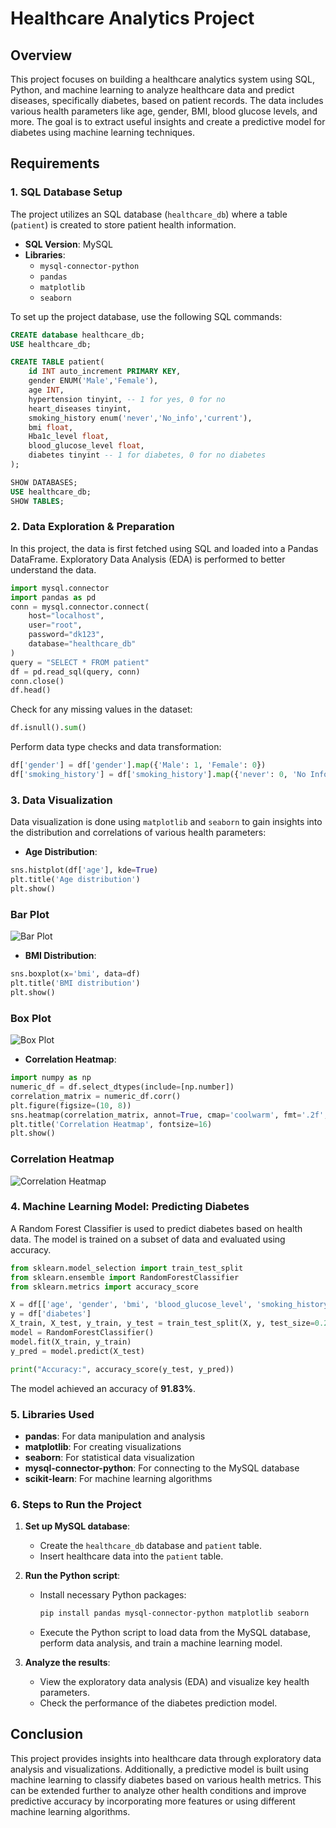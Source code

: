 
# Healthcare Analytics Project

## Overview
This project focuses on building a healthcare analytics system using SQL, Python, and machine learning to analyze healthcare data and predict diseases, specifically diabetes, based on patient records. The data includes various health parameters like age, gender, BMI, blood glucose levels, and more. The goal is to extract useful insights and create a predictive model for diabetes using machine learning techniques.

## Requirements
### 1. SQL Database Setup
The project utilizes an SQL database (`healthcare_db`) where a table (`patient`) is created to store patient health information.

- **SQL Version**: MySQL
- **Libraries**: 
  - `mysql-connector-python`
  - `pandas`
  - `matplotlib`
  - `seaborn`
  
To set up the project database, use the following SQL commands:

```sql
CREATE database healthcare_db;
USE healthcare_db;

CREATE TABLE patient(
    id INT auto_increment PRIMARY KEY,
    gender ENUM('Male','Female'),
    age INT,
    hypertension tinyint, -- 1 for yes, 0 for no
    heart_diseases tinyint,
    smoking_history enum('never','No_info','current'),
    bmi float,
    Hba1c_level float,
    blood_glucose_level float,
    diabetes tinyint -- 1 for diabetes, 0 for no diabetes
);

SHOW DATABASES;
USE healthcare_db;
SHOW TABLES;
```

### 2. Data Exploration & Preparation
In this project, the data is first fetched using SQL and loaded into a Pandas DataFrame. Exploratory Data Analysis (EDA) is performed to better understand the data.

```python
import mysql.connector
import pandas as pd
conn = mysql.connector.connect(
    host="localhost",
    user="root",
    password="dk123",
    database="healthcare_db"
)
query = "SELECT * FROM patient"
df = pd.read_sql(query, conn)
conn.close()
df.head()
```

Check for any missing values in the dataset:

```python
df.isnull().sum()
```

Perform data type checks and data transformation:

```python
df['gender'] = df['gender'].map({'Male': 1, 'Female': 0})
df['smoking_history'] = df['smoking_history'].map({'never': 0, 'No Info': 1, 'current': 2})
```

### 3. Data Visualization
Data visualization is done using `matplotlib` and `seaborn` to gain insights into the distribution and correlations of various health parameters:

- **Age Distribution**:
```python
sns.histplot(df['age'], kde=True)
plt.title('Age distribution')
plt.show()
```
### Bar Plot
![Bar Plot](https://github.com/Dikshitharyana/Healthcare_analytics_dashboard/blob/main/bar_plot.png?raw=true)

- **BMI Distribution**:
```python
sns.boxplot(x='bmi', data=df)
plt.title('BMI distribution')
plt.show()
```
### Box Plot
![Box Plot](https://github.com/Dikshitharyana/Healthcare_analytics_dashboard/blob/main/box_plot.png?raw=true)


- **Correlation Heatmap**:
```python
import numpy as np
numeric_df = df.select_dtypes(include=[np.number])
correlation_matrix = numeric_df.corr()
plt.figure(figsize=(10, 8))
sns.heatmap(correlation_matrix, annot=True, cmap='coolwarm', fmt='.2f', linewidths=0.5)
plt.title('Correlation Heatmap', fontsize=16)
plt.show()
```
### Correlation Heatmap
![Correlation Heatmap](https://github.com/Dikshitharyana/Healthcare_analytics_dashboard/blob/main/correlation_plot.png?raw=true)

### 4. Machine Learning Model: Predicting Diabetes
A Random Forest Classifier is used to predict diabetes based on health data. The model is trained on a subset of data and evaluated using accuracy.

```python
from sklearn.model_selection import train_test_split
from sklearn.ensemble import RandomForestClassifier
from sklearn.metrics import accuracy_score

X = df[['age', 'gender', 'bmi', 'blood_glucose_level', 'smoking_history']]
y = df['diabetes']
X_train, X_test, y_train, y_test = train_test_split(X, y, test_size=0.2, random_state=42)
model = RandomForestClassifier()
model.fit(X_train, y_train)
y_pred = model.predict(X_test)

print("Accuracy:", accuracy_score(y_test, y_pred))
```

The model achieved an accuracy of **91.83%**.

### 5. Libraries Used
- **pandas**: For data manipulation and analysis
- **matplotlib**: For creating visualizations
- **seaborn**: For statistical data visualization
- **mysql-connector-python**: For connecting to the MySQL database
- **scikit-learn**: For machine learning algorithms

### 6. Steps to Run the Project

1. **Set up MySQL database**:
   - Create the `healthcare_db` database and `patient` table.
   - Insert healthcare data into the `patient` table.

2. **Run the Python script**:
   - Install necessary Python packages:
     ```bash
     pip install pandas mysql-connector-python matplotlib seaborn
     ```
   - Execute the Python script to load data from the MySQL database, perform data analysis, and train a machine learning model.

3. **Analyze the results**:
   - View the exploratory data analysis (EDA) and visualize key health parameters.
   - Check the performance of the diabetes prediction model.

## Conclusion
This project provides insights into healthcare data through exploratory data analysis and visualizations. Additionally, a predictive model is built using machine learning to classify diabetes based on various health metrics. This can be extended further to analyze other health conditions and improve predictive accuracy by incorporating more features or using different machine learning algorithms.
